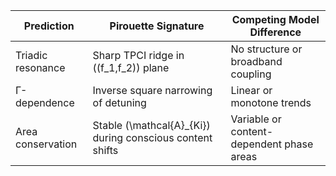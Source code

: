 | Prediction        | Pirouette Signature                                       | Competing Model Difference                |
| ----------------- | --------------------------------------------------------- | ----------------------------------------- |
| Triadic resonance | Sharp TPCI ridge in ((f_1,f_2)) plane                     | No structure or broadband coupling        |
| Γ-dependence      | Inverse square narrowing of detuning                      | Linear or monotone trends                 |
| Area conservation | Stable (\mathcal{A}_{Ki}) during conscious content shifts | Variable or content-dependent phase areas |